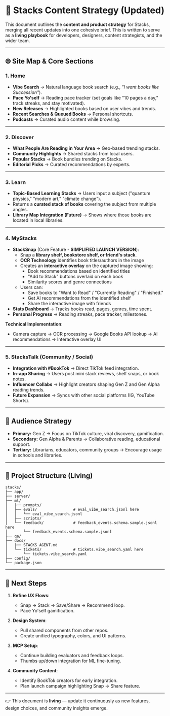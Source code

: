 # 📘 Stacks Content Strategy (Updated)

This document outlines the **content and product strategy** for Stacks, merging all recent updates into one cohesive brief. This is written to serve as a **living playbook** for developers, designers, content strategists, and the wider team.

---

## 🌐 Site Map & Core Sections

### 1. **Home**
- **Vibe Search** → Natural language book search (e.g., *"I want books like Succession"*).
- **Pace Yo'self** → Reading pace tracker (set goals like "10 pages a day," track streaks, and stay motivated).
- **New Releases** → Highlighted books based on user vibes and trends.
- **Recent Searches & Queued Books** → Personal shortcuts.
- **Podcasts** → Curated audio content while browsing.

---

### 2. **Discover**
- **What People Are Reading in Your Area** → Geo-based trending stacks.
- **Community Highlights** → Shared stacks from local users.
- **Popular Stacks** → Book bundles trending on Stacks.
- **Editorial Picks** → Curated recommendations by experts.

---

### 3. **Learn**
- **Topic-Based Learning Stacks** → Users input a subject ("quantum physics," "modern art," "climate change").
- Returns a **curated stack of books** covering the subject from multiple angles.
- **Library Map Integration (Future)** → Shows where those books are located in local libraries.

---

### 4. **MyStacks**
- **StackSnap** (Core Feature - **SIMPLIFIED LAUNCH VERSION**):
  - Snap a **library shelf, bookstore shelf, or friend's stack**.
  - **OCR Technology** identifies book titles/authors in the image
  - Creates an **interactive overlay** on the captured image showing:
    - Book recommendations based on identified titles
    - "Add to Stack" buttons overlaid on each book
    - Similarity scores and genre connections
  - Users can:
    - Save books to "Want to Read" / "Currently Reading" / "Finished."
    - Get AI recommendations from the identified shelf
    - Share the interactive image with friends
- **Stats Dashboard** → Tracks books read, pages, genres, time spent.
- **Personal Progress** → Reading streaks, pace tracker, milestones.

**Technical Implementation**:
- Camera capture → OCR processing → Google Books API lookup → AI recommendations → Interactive overlay UI

---

### 5. **StacksTalk** (Community / Social)
- **Integration with #BookTok** → Direct TikTok feed integration.
- **In-app Sharing** → Users post mini stack reviews, shelf snaps, or book notes.
- **Influencer Collabs** → Highlight creators shaping Gen Z and Gen Alpha reading trends.
- **Future Expansion** → Syncs with other social platforms (IG, YouTube Shorts).

---

## 🎯 Audience Strategy

- **Primary:** Gen Z → Focus on TikTok culture, viral discovery, gamification.
- **Secondary:** Gen Alpha & Parents → Collaborative reading, educational support.
- **Tertiary:** Librarians, educators, community groups → Encourage usage in schools and libraries.

---

## 📂 Project Structure (Living)

```
stacks/
├── app/                      
├── server/                   
├── ml/                       
│   ├── prompts/              
│   ├── evals/                # eval_vibe_search.jsonl here
│   │   └── eval_vibe_search.jsonl
│   ├── scripts/              
│   └── feedback/             # feedback_events.schema.sample.jsonl here
│       └── feedback_events.schema.sample.jsonl
├── qa/                      
├── docs/                    
│   ├── STACKS_AGENT.md       
│   └── tickets/              # tickets.vibe_search.yaml here
│       └── tickets.vibe_search.yaml
├── config/                  
└── package.json
```

---

## 🚀 Next Steps

1. **Refine UX Flows**:
   - Snap → Stack → Save/Share → Recommend loop.
   - Pace Yo'self gamification.

2. **Design System**:
   - Pull shared components from other repos.
   - Create unified typography, colors, and UI patterns.

3. **MCP Setup**:
   - Continue building evaluators and feedback loops.
   - Thumbs up/down integration for ML fine-tuning.

4. **Community Content**:
   - Identify BookTok creators for early integration.
   - Plan launch campaign highlighting Snap → Share feature.

---

👉 This document is **living** — update it continuously as new features, design choices, and community insights emerge.